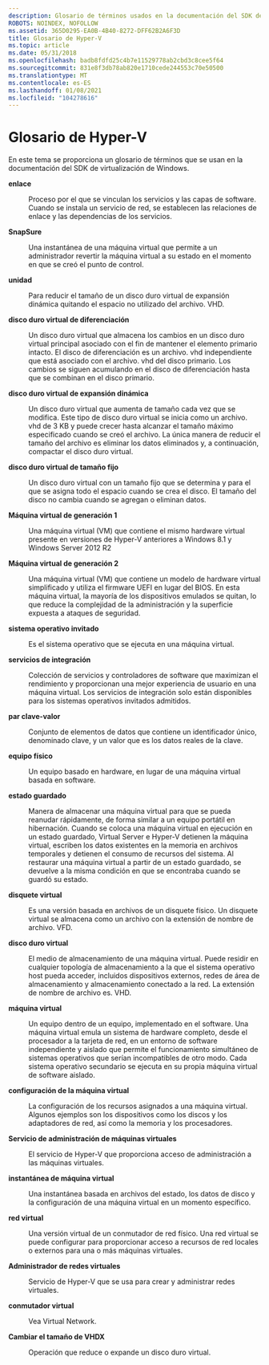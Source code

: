 ```yaml
---
description: Glosario de términos usados en la documentación del SDK de virtualización de Windows.
ROBOTS: NOINDEX, NOFOLLOW
ms.assetid: 365D0295-EA0B-4B40-8272-DFF62B2A6F3D
title: Glosario de Hyper-V
ms.topic: article
ms.date: 05/31/2018
ms.openlocfilehash: badb8fdfd25c4b7e11529778ab2cbd3c8cee5f64
ms.sourcegitcommit: 831e8f3db78ab820e1710cede244553c70e50500
ms.translationtype: MT
ms.contentlocale: es-ES
ms.lasthandoff: 01/08/2021
ms.locfileid: "104278616"
---
```

# <a name="hyper-v-glossary"></a>Glosario de Hyper-V

En este tema se proporciona un glosario de términos que se usan en la documentación del SDK de virtualización de Windows.

<dl> <dt>

<span id="hyperv.virtualization_glossary_binding"></span><span id="HYPERV.VIRTUALIZATION_GLOSSARY_BINDING"></span>**enlace**
</dt> <dd>

Proceso por el que se vinculan los servicios y las capas de software. Cuando se instala un servicio de red, se establecen las relaciones de enlace y las dependencias de los servicios.

</dd> <dt>

<span id="hyperv.virtualization_glossary_checkpoint"></span><span id="HYPERV.VIRTUALIZATION_GLOSSARY_CHECKPOINT"></span>**SnapSure**
</dt> <dd>

Una instantánea de una máquina virtual que permite a un administrador revertir la máquina virtual a su estado en el momento en que se creó el punto de control.

</dd> <dt>

<span id="hyperv.virtualization_glossary_compact"></span><span id="HYPERV.VIRTUALIZATION_GLOSSARY_COMPACT"></span>**unidad**
</dt> <dd>

Para reducir el tamaño de un disco duro virtual de expansión dinámica quitando el espacio no utilizado del archivo. VHD.

</dd> <dt>

<span id="hyperv.virtualization_glossary_dvhd"></span><span id="HYPERV.VIRTUALIZATION_GLOSSARY_DVHD"></span>**disco duro virtual de diferenciación**
</dt> <dd>

Un disco duro virtual que almacena los cambios en un disco duro virtual principal asociado con el fin de mantener el elemento primario intacto. El disco de diferenciación es un archivo. vhd independiente que está asociado con el archivo. vhd del disco primario. Los cambios se siguen acumulando en el disco de diferenciación hasta que se combinan en el disco primario.

</dd> <dt>

<span id="hyperv.virtualization_glossary_devhd"></span><span id="HYPERV.VIRTUALIZATION_GLOSSARY_DEVHD"></span>**disco duro virtual de expansión dinámica**
</dt> <dd>

Un disco duro virtual que aumenta de tamaño cada vez que se modifica. Este tipo de disco duro virtual se inicia como un archivo. vhd de 3 KB y puede crecer hasta alcanzar el tamaño máximo especificado cuando se creó el archivo. La única manera de reducir el tamaño del archivo es eliminar los datos eliminados y, a continuación, compactar el disco duro virtual.

</dd> <dt>

<span id="hyperv.virtualization_glossary_fvhd"></span><span id="HYPERV.VIRTUALIZATION_GLOSSARY_FVHD"></span>**disco duro virtual de tamaño fijo**
</dt> <dd>

Un disco duro virtual con un tamaño fijo que se determina y para el que se asigna todo el espacio cuando se crea el disco. El tamaño del disco no cambia cuando se agregan o eliminan datos.

</dd> <dt>

<span id="hyperv.virtualization_glossary_gen1vm"></span><span id="HYPERV.VIRTUALIZATION_GLOSSARY_GEN1VM"></span>**Máquina virtual de generación 1**
</dt> <dd>

Una máquina virtual (VM) que contiene el mismo hardware virtual presente en versiones de Hyper-V anteriores a Windows 8.1 y Windows Server 2012 R2

</dd> <dt>

<span id="hyperv.virtualization_glossary_gen2vm"></span><span id="HYPERV.VIRTUALIZATION_GLOSSARY_GEN2VM"></span>**Máquina virtual de generación 2**
</dt> <dd>

Una máquina virtual (VM) que contiene un modelo de hardware virtual simplificado y utiliza el firmware UEFI en lugar del BIOS. En esta máquina virtual, la mayoría de los dispositivos emulados se quitan, lo que reduce la complejidad de la administración y la superficie expuesta a ataques de seguridad.

</dd> <dt>

<span id="hyperv.virtualization_glossary_guestos"></span><span id="HYPERV.VIRTUALIZATION_GLOSSARY_GUESTOS"></span>**sistema operativo invitado**
</dt> <dd>

Es el sistema operativo que se ejecuta en una máquina virtual.

</dd> <dt>

<span id="hyperv.virtualization_glossary_integration_services"></span><span id="HYPERV.VIRTUALIZATION_GLOSSARY_INTEGRATION_SERVICES"></span>**servicios de integración**
</dt> <dd>

Colección de servicios y controladores de software que maximizan el rendimiento y proporcionan una mejor experiencia de usuario en una máquina virtual. Los servicios de integración solo están disponibles para los sistemas operativos invitados admitidos.

</dd> <dt>

<span id="hyperv.virtualization_glossary_kvp"></span><span id="HYPERV.VIRTUALIZATION_GLOSSARY_KVP"></span>**par clave-valor**
</dt> <dd>

Conjunto de elementos de datos que contiene un identificador único, denominado clave, y un valor que es los datos reales de la clave.

</dd> <dt>

<span id="hyperv.virtualization_glossary_physical_computer"></span><span id="HYPERV.VIRTUALIZATION_GLOSSARY_PHYSICAL_COMPUTER"></span>**equipo físico**
</dt> <dd>

Un equipo basado en hardware, en lugar de una máquina virtual basada en software.

</dd> <dt>

<span id="hyperv.virtualization_glossary_saved_state"></span><span id="HYPERV.VIRTUALIZATION_GLOSSARY_SAVED_STATE"></span>**estado guardado**
</dt> <dd>

Manera de almacenar una máquina virtual para que se pueda reanudar rápidamente, de forma similar a un equipo portátil en hibernación. Cuando se coloca una máquina virtual en ejecución en un estado guardado, Virtual Server e Hyper-V detienen la máquina virtual, escriben los datos existentes en la memoria en archivos temporales y detienen el consumo de recursos del sistema. Al restaurar una máquina virtual a partir de un estado guardado, se devuelve a la misma condición en que se encontraba cuando se guardó su estado.

</dd> <dt>

<span id="hyperv.virtualization_glossary_vfd"></span><span id="HYPERV.VIRTUALIZATION_GLOSSARY_VFD"></span>**disquete virtual**
</dt> <dd>

Es una versión basada en archivos de un disquete físico. Un disquete virtual se almacena como un archivo con la extensión de nombre de archivo. VFD.

</dd> <dt>

<span id="hyperv.virtualization_glossary_vhd"></span><span id="HYPERV.VIRTUALIZATION_GLOSSARY_VHD"></span>**disco duro virtual**
</dt> <dd>

El medio de almacenamiento de una máquina virtual. Puede residir en cualquier topología de almacenamiento a la que el sistema operativo host pueda acceder, incluidos dispositivos externos, redes de área de almacenamiento y almacenamiento conectado a la red. La extensión de nombre de archivo es. VHD.

</dd> <dt>

<span id="hyperv.virtualization_glossary_vm"></span><span id="HYPERV.VIRTUALIZATION_GLOSSARY_VM"></span>**máquina virtual**
</dt> <dd>

Un equipo dentro de un equipo, implementado en el software. Una máquina virtual emula un sistema de hardware completo, desde el procesador a la tarjeta de red, en un entorno de software independiente y aislado que permite el funcionamiento simultáneo de sistemas operativos que serían incompatibles de otro modo. Cada sistema operativo secundario se ejecuta en su propia máquina virtual de software aislado.

</dd> <dt>

<span id="hyperv.virtualization_glossary_vm_config"></span><span id="HYPERV.VIRTUALIZATION_GLOSSARY_VM_CONFIG"></span>**configuración de la máquina virtual**
</dt> <dd>

La configuración de los recursos asignados a una máquina virtual. Algunos ejemplos son los dispositivos como los discos y los adaptadores de red, así como la memoria y los procesadores.

</dd> <dt>

<span id="hyperv.virtualization_glossary_vmms"></span><span id="HYPERV.VIRTUALIZATION_GLOSSARY_VMMS"></span>**Servicio de administración de máquinas virtuales**
</dt> <dd>

El servicio de Hyper-V que proporciona acceso de administración a las máquinas virtuales.

</dd> <dt>

<span id="hyperv.virtualization_glossary_vmss"></span><span id="HYPERV.VIRTUALIZATION_GLOSSARY_VMSS"></span>**instantánea de máquina virtual**
</dt> <dd>

Una instantánea basada en archivos del estado, los datos de disco y la configuración de una máquina virtual en un momento específico.

</dd> <dt>

<span id="hyperv.virtualization_glossary_virtual_network"></span><span id="HYPERV.VIRTUALIZATION_GLOSSARY_VIRTUAL_NETWORK"></span>**red virtual**
</dt> <dd>

Una versión virtual de un conmutador de red físico. Una red virtual se puede configurar para proporcionar acceso a recursos de red locales o externos para una o más máquinas virtuales.

</dd> <dt>

<span id="hyperv.virtualization_glossary_vnm"></span><span id="HYPERV.VIRTUALIZATION_GLOSSARY_VNM"></span>**Administrador de redes virtuales**
</dt> <dd>

Servicio de Hyper-V que se usa para crear y administrar redes virtuales.

</dd> <dt>

<span id="hyperv.virtualization_glossary_virtual_switch"></span><span id="HYPERV.VIRTUALIZATION_GLOSSARY_VIRTUAL_SWITCH"></span>**conmutador virtual**
</dt> <dd>

Vea Virtual Network.

</dd> <dt>

<span id="hyperv.virtualization_glossary_vhdx_resize"></span><span id="HYPERV.VIRTUALIZATION_GLOSSARY_VHDX_RESIZE"></span>**Cambiar el tamaño de VHDX**
</dt> <dd>

Operación que reduce o expande un disco duro virtual.

</dd> </dl>

 

 



